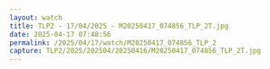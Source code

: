 ```yaml
---
layout: watch
title: TLP2 - 17/04/2025 - M20250417_074856_TLP_2T.jpg
date: 2025-04-17 07:48:56
permalink: /2025/04/17/watch/M20250417_074856_TLP_2
capture: TLP2/2025/202504/20250416/M20250417_074856_TLP_2T.jpg
---
```

